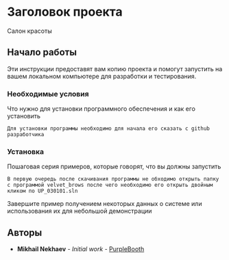 # Заголовок проекта

Салон красоты

## Начало работы

Эти инструкции предоставят вам копию проекта и помогут запустить на вашем локальном компьютере для разработки и тестирования.

### Необходимые условия

Что нужно для установки программного обеспечения и как его установить

```
Для установки программы необходимо для начала его сказать с github разработчика
```

### Установка

Пошаговая серия примеров, которые говорят, что вы должны запустить

```
В первую очередь после скачивания программы не обходимо открыть папку с программой velvet_brows после чего необходимо его открыть двойным кликом по UP_030101.sln
```

Завершите пример получением некоторых данных о системе или использования их для небольшой демонстрации

## Авторы

* **Mikhail Nekhaev** - *Initial work* - [PurpleBooth](https://github.com/amafiros/velvet_brows)
